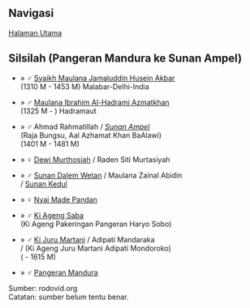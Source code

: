## Navigasi

[Halaman Utama][up] 

## Silsilah (Pangeran Mandura ke Sunan Ampel)

*	» ♂ [Syaikh Maulana Jamaluddin Husein Akbar][359642]
	<br/>(1310 M - 1453 M) Malabar-Delhi-India

*	» ♂ [Maulana Ibrahim Al-Hadrami Azmatkhan][359802]
	<br/>(1325 M - ) Hadramaut

*	» ♂ Ahmad Rahmatillah / *[Sunan Ampel][26346]*
	<br>(Raja Bungsu, Aal Azhamat Khan BaAlawi) 
	<br/>(1401 M - 1481 M) 

*	» ♀ [Dewi Murthosiah][26643] / Raden Siti Murtasiyah 

*	» ♂ [Sunan Dalem Wetan][850721] / Maulana Zainal Abidin
	<br/>/ [Sunan Kedul][387335]

*	» ♀ [Nyai Made Pandan][851202]

*	» ♂ [Ki Ageng Saba][70422]
	<br/>(Ki Ageng Pakeringan Pangeran Haryo Sobo)

*	» ♂ [Ki Juru Martani][70423] / Adipati Mandaraka
	<br/>/ (Ki Ageng Juru Martani Adipati Mondoroko)
	<br/>( - 1615 M) 

*	» ♂ [Pangeran Mandura][771620]

Sumber: rodovid.org<br/>
Catatan: sumber belum tentu benar.

[up]: https://github.com/epsi-rns/catatan-silsilah/blob/master/README.md

[359642]: http://id.rodovid.org/wk/Orang:359642

[359802]: http://id.rodovid.org/wk/Orang:359802
[26346]: http://id.rodovid.org/wk/Orang:26346

[26643]: http://id.rodovid.org/wk/Orang:26643
[387335]: http://id.rodovid.org/wk/Orang:387335
[850721]: http://id.rodovid.org/wk/Orang:850721
[851202]: http://id.rodovid.org/wk/Orang:851202

[70422]: http://id.rodovid.org/wk/Orang:70422
[70423]: http://id.rodovid.org/wk/Orang:70423
[771620]: http://id.rodovid.org/wk/Orang:771620
